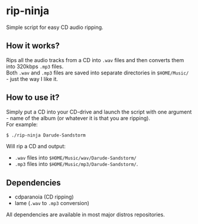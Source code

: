 # rip-ninja
Simple script for easy CD audio ripping.

## How it works?
Rips all the audio tracks from a CD into `.wav` files and then converts them into 320kbps `.mp3` files.  
Both `.wav` and `.mp3` files are saved into separate directories in `$HOME/Music/` - just the way I like it.

## How to use it?
Simply put a CD into your CD-drive and launch the script with one argument - name of the album (or whatever it is that you are ripping).  
For example:
```bash
$ ./rip-ninja Darude-Sandstorm
```
Will rip a CD and output: 
- `.wav` files into `$HOME/Music/wav/Darude-Sandstorm/`
- `.mp3` files into `$HOME/Music/mp3/Darude-Sandstorm/`.


## Dependencies
- cdparanoia (CD ripping)
- lame (`.wav` to `.mp3` conversion)

All dependencies are available in most major distros repositories.
